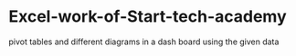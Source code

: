 # Excel-work-of-Start-tech-academy
pivot tables and different diagrams in a dash board using the given data

